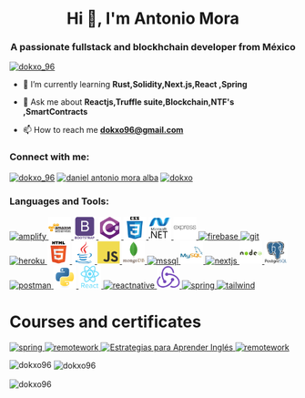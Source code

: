 <h1 align="center">Hi 👋, I'm Antonio Mora</h1>
<h3 align="center">A passionate fullstack and blockhchain developer from México</h3>

 
<p align="left"> <a href="https://twitter.com/dokxo_96" target="blank"><img src="https://img.shields.io/twitter/follow/dokxo_96?logo=twitter&style=for-the-badge" alt="dokxo_96" /></a> </p>

- 🌱 I’m currently learning **Rust,Solidity,Next.js,React ,Spring**

- 💬 Ask me about **Reactjs,Truffle suite,Blockchain,NTF's ,SmartContracts**

- 📫 How to reach me **dokxo96@gmail.com**

<h3 align="left">Connect with me:</h3>
<p align="left">
<a href="https://twitter.com/dokxo_96" target="blank"><img align="center" src="https://raw.githubusercontent.com/rahuldkjain/github-profile-readme-generator/master/src/images/icons/Social/twitter.svg" alt="dokxo_96" height="30" width="40" /></a>
<a href="https://www.linkedin.com/in/daniel-antonio-mora-alba-128030111/" target="blank"><img align="center" src="https://raw.githubusercontent.com/rahuldkjain/github-profile-readme-generator/master/src/images/icons/Social/linked-in-alt.svg" alt="daniel antonio mora alba" height="30" width="40" /></a>
<a href="https://fb.com/dokxo" target="blank"><img align="center" src="https://raw.githubusercontent.com/rahuldkjain/github-profile-readme-generator/master/src/images/icons/Social/facebook.svg" alt="dokxo" height="30" width="40" /></a>
</p>

<h3 align="left">Languages and Tools:</h3>
<p align="left"> <a href="https://aws.amazon.com/amplify/" target="_blank"> <img src="https://docs.amplify.aws/assets/logo-dark.svg" alt="amplify" width="40" height="40"/> </a> <a href="https://aws.amazon.com" target="_blank"> <img src="https://raw.githubusercontent.com/devicons/devicon/master/icons/amazonwebservices/amazonwebservices-original-wordmark.svg" alt="aws" width="40" height="40"/> </a>  <a href="https://getbootstrap.com" target="_blank"> <img src="https://raw.githubusercontent.com/devicons/devicon/master/icons/bootstrap/bootstrap-plain-wordmark.svg" alt="bootstrap" width="40" height="40"/> </a> <a href="https://www.w3schools.com/cs/" target="_blank"> <img src="https://raw.githubusercontent.com/devicons/devicon/master/icons/csharp/csharp-original.svg" alt="csharp" width="40" height="40"/> </a> <a href="https://www.w3schools.com/css/" target="_blank"> <img src="https://raw.githubusercontent.com/devicons/devicon/master/icons/css3/css3-original-wordmark.svg" alt="css3" width="40" height="40"/> </a>     <a href="https://dotnet.microsoft.com/" target="_blank"> <img src="https://raw.githubusercontent.com/devicons/devicon/master/icons/dot-net/dot-net-original-wordmark.svg" alt="dotnet" width="40" height="40"/> </a>  <a href="https://expressjs.com" target="_blank"> <img src="https://raw.githubusercontent.com/devicons/devicon/master/icons/express/express-original-wordmark.svg" alt="express" width="40" height="40"/> </a>  <a href="https://firebase.google.com/" target="_blank"> <img src="https://www.vectorlogo.zone/logos/firebase/firebase-icon.svg" alt="firebase" width="40" height="40"/> </a> <a href="https://git-scm.com/" target="_blank"> <img src="https://www.vectorlogo.zone/logos/git-scm/git-scm-icon.svg" alt="git" width="40" height="40"/> </a> <a href="https://heroku.com" target="_blank"> <img src="https://www.vectorlogo.zone/logos/heroku/heroku-icon.svg" alt="heroku" width="40" height="40"/> </a> <a href="https://www.w3.org/html/" target="_blank"> <img src="https://raw.githubusercontent.com/devicons/devicon/master/icons/html5/html5-original-wordmark.svg" alt="html5" width="40" height="40"/> </a> <a href="https://www.java.com" target="_blank"> <img src="https://raw.githubusercontent.com/devicons/devicon/master/icons/java/java-original.svg" alt="java" width="40" height="40"/> </a> <a href="https://developer.mozilla.org/en-US/docs/Web/JavaScript" target="_blank"> <img src="https://raw.githubusercontent.com/devicons/devicon/master/icons/javascript/javascript-original.svg" alt="javascript" width="40" height="40"/> </a>     <a href="https://www.mongodb.com/" target="_blank"> <img src="https://raw.githubusercontent.com/devicons/devicon/master/icons/mongodb/mongodb-original-wordmark.svg" alt="mongodb" width="40" height="40"/> </a> <a href="https://www.microsoft.com/en-us/sql-server" target="_blank"> <img src="https://www.svgrepo.com/show/303229/microsoft-sql-server-logo.svg" alt="mssql" width="40" height="40"/> </a> <a href="https://www.mysql.com/" target="_blank"> <img src="https://raw.githubusercontent.com/devicons/devicon/master/icons/mysql/mysql-original-wordmark.svg" alt="mysql" width="40" height="40"/> </a> <a href="https://nextjs.org/" target="_blank"> <img src="https://cdn.worldvectorlogo.com/logos/nextjs-3.svg" alt="nextjs" width="40" height="40"/> </a> <a href="https://nodejs.org" target="_blank"> <img src="https://raw.githubusercontent.com/devicons/devicon/master/icons/nodejs/nodejs-original-wordmark.svg" alt="nodejs" width="40" height="40"/> </a> <a href="https://www.postgresql.org" target="_blank"> <img src="https://raw.githubusercontent.com/devicons/devicon/master/icons/postgresql/postgresql-original-wordmark.svg" alt="postgresql" width="40" height="40"/> </a> <a href="https://postman.com" target="_blank"> <img src="https://www.vectorlogo.zone/logos/getpostman/getpostman-icon.svg" alt="postman" width="40" height="40"/> </a> <a href="https://www.python.org" target="_blank"> <img src="https://raw.githubusercontent.com/devicons/devicon/master/icons/python/python-original.svg" alt="python" width="40" height="40"/> </a> <a href="https://reactjs.org/" target="_blank"> <img src="https://raw.githubusercontent.com/devicons/devicon/master/icons/react/react-original-wordmark.svg" alt="react" width="40" height="40"/> </a> <a href="https://reactnative.dev/" target="_blank"> <img src="https://reactnative.dev/img/header_logo.svg" alt="reactnative" width="40" height="40"/> </a> <a href="https://redux.js.org" target="_blank"> <img src="https://raw.githubusercontent.com/devicons/devicon/master/icons/redux/redux-original.svg" alt="redux" width="40" height="40"/> </a> <a href="https://spring.io/" target="_blank"> <img src="https://www.vectorlogo.zone/logos/springio/springio-icon.svg" alt="spring" width="40" height="40"/> </a> <a href="https://tailwindcss.com/" target="_blank"> <img src="https://www.vectorlogo.zone/logos/tailwindcss/tailwindcss-icon.svg" alt="tailwind" width="40" height="40"/> </a>  </p>

# Courses and certificates

 
<a href="https://platzi.com/p/dokxo96/curso/1557-git-github/diploma/detalle/" target="_blank"> <img src="https://static.platzi.com/media/achievements/badge-github-0b729570-934d-47d8-ba6b-610d7f15e0ec.png" alt="spring" width="40" height="40"/> </a> 
<a href="https://platzi.com/p/danielmora96/curso/1872-teletrabajo-trabajo-remoto/diploma/detalle/" target="_blank"> <img src="https://static.platzi.com/media/achievements/badges-categorias-negocios-emprendimiento-1-90ace212-529a-4741-8a55-6a56d0d48f0f-b3.png" alt="remotework" width="40" height="40"/> </a> 
<a href="https://platzi.com/p/danielmora96/curso/1944-estrategias-ingles/diploma/detalle/" target="_blank"> <img src=https://static.platzi.com/media/achievements/badge-aprender-ingles-online-a8141ccd-4aa3-4235-a897-5ad3a77fd6e8.png alt="Estrategias para Aprender Inglés" width="40" height="40"/> </a> 
<a href="https://platzi.com/p/danielmora96/curso/1749-gestion-tiempo/diploma/detalle/" target="_blank"> <img src="https://static.platzi.com/media/achievements/badge-gestion-tiempo-5368aa24-4418-4e10-b6c3-c8775b849bf9.png" alt="remotework" width="40" height="40"/> </a> 

<p><img align="left" src="https://github-readme-stats.vercel.app/api/top-langs?username=dokxo96&show_icons=true&locale=en&layout=compact" alt="dokxo96" /></p>

<p>&nbsp;<img align="center" src="https://github-readme-stats.vercel.app/api?username=dokxo96&show_icons=true&locale=en" alt="dokxo96" /></p>

<p><img align="center" src="https://github-readme-streak-stats.herokuapp.com/?user=dokxo96&" alt="dokxo96" /></p>


